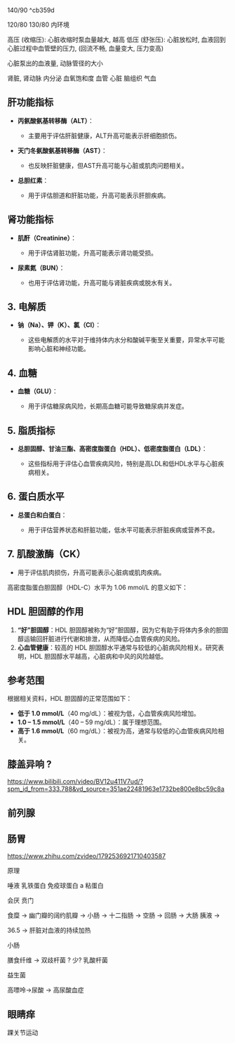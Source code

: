 

140/90 ^cb359d

120/80
130/80
内环境

高压 (收缩压): 心脏收缩时泵血量越大, 越高
低压 (舒张压): 心脏放松时, 血液回到心脏过程中血管壁的压力, (回流不畅, 血量变大, 压力变高)

心脏泵出的血液量, 
动脉管径的大小


肾脏, 肾动脉
内分泌
血氧饱和度
血管
心脏
脑组织
气血


## **肝功能指标**

- **丙氨酸氨基转移酶（ALT）**：
    
    - 主要用于评估肝脏健康，ALT升高可能表示肝细胞损伤。
    
- **天门冬氨酸氨基转移酶（AST）**：
    
    - 也反映肝脏健康，但AST升高可能与心脏或肌肉问题相关。
    
- **总胆红素**：
    
    - 用于评估胆道和肝脏功能，升高可能表示肝胆疾病。
## **肾功能指标**

- **肌酐（Creatinine）**：
    
    - 用于评估肾脏功能，升高可能表示肾功能受损。
    
- **尿素氮（BUN）**：
    
    - 也用于评估肾功能，升高可能与肾脏疾病或脱水有关。
    

## 3. **电解质**

- **钠（Na）、钾（K）、氯（Cl）**：
    
    - 这些电解质的水平对于维持体内水分和酸碱平衡至关重要，异常水平可能影响心脏和神经功能。
    

## 4. **血糖**

- **血糖（GLU）**：
    
    - 用于评估糖尿病风险，长期高血糖可能导致糖尿病并发症。
    

## 5. **脂质指标**

- **总胆固醇、甘油三酯、高密度脂蛋白（HDL）、低密度脂蛋白（LDL）**：
    
    - 这些指标用于评估心血管疾病风险，特别是高LDL和低HDL水平与心脏疾病相关。
    

## 6. **蛋白质水平**

- **总蛋白和白蛋白**：
    
    - 用于评估营养状态和肝脏功能，低水平可能表示肝脏疾病或营养不良。
    

## 7. **肌酸激酶（CK）**

- 用于评估肌肉损伤，升高可能表示心脏病或肌肉疾病。


高密度脂蛋白胆固醇（HDL-C）水平为 1.06 mmol/L 的意义如下：

## HDL 胆固醇的作用

1. **“好”胆固醇**：HDL 胆固醇被称为“好”胆固醇，因为它有助于将体内多余的胆固醇运输回肝脏进行代谢和排泄，从而降低心血管疾病的风险。
2. **心血管健康**：较高的 HDL 胆固醇水平通常与较低的心脏病风险相关。研究表明，HDL 胆固醇水平越高，心脏病和中风的风险越低。

## 参考范围

根据相关资料，HDL 胆固醇的正常范围如下：

- **低于 1.0 mmol/L**（40 mg/dL）：被视为低，心血管疾病风险增加。
- **1.0 – 1.5 mmol/L**（40 – 59 mg/dL）：属于理想范围。
- **高于 1.6 mmol/L**（60 mg/dL）：被视为高，通常与较低的心血管疾病风险相关。


## 膝盖异响 ? 

https://www.bilibili.com/video/BV12u411V7ud/?spm_id_from=333.788&vd_source=351ae22481963e1732be800e8bc59c8a


## 前列腺
## 肠胃

https://www.zhihu.com/zvideo/1792536921710403587

原理

唾液 
乳铁蛋白 
免疫球蛋白 a
粘蛋白 

会厌
贲门

食糜 ->  幽门瓣的阔约肌瓣 -> 小肠 -> 十二指肠 -> 空肠 -> 回肠 -> 大肠 
胰液 -> 

36.5 -> 肝脏对血液的持续加热 

小肠  


膳食纤维 -> 双歧杆菌 ?  少? 
乳酸杆菌



益生菌 

高嘌呤->尿酸 -> 高尿酸血症

## 眼睛痒



踝关节运动
